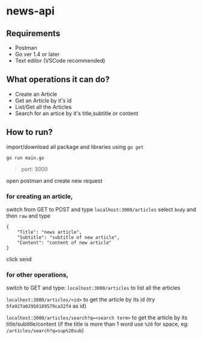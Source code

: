 # news-api

## Requirements
- Postman
- Go ver 1.4 or later
- Text editor (VSCode recommended)

## What operations it can do?
- Create an Article
- Get an Article by it's id
- List/Get all the Articles
- Search for an artice by it's title,subtitle or content

## How to run?
import/download all package and libraries using `go get`
``` 
go run main.go
```
> port: 3000

open postman and create new request

### for creating an article, 
switch from GET to POST and type `localhost:3000/articles`
select `body` and then `raw` and type
```
{
	"Title": "news article",
	"Subtitle": "subtitle of new article",
	"Content": "content of new article"
}
```
click send

### for other operations,
switch to GET and type:
`localhost:3000/articles` to list all the articles

`localhost:3000/articles/<id>` to get the article by its id (try `5fa927a02950189579ca32f4` as id)

`localhost:3000/articles/search?q=<search term>` to get the article by its title/subtitle/content (if the title is more than 1 word use `%20` for space, eg: `/articles/search?q=sup%20sub`)
